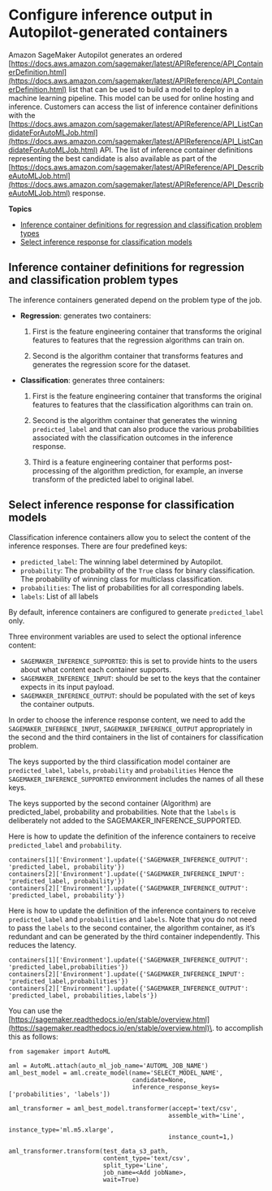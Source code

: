 # Configure inference output in Autopilot\-generated containers<a name="autopilot-automate-model-development-container-output"></a>

Amazon SageMaker Autopilot generates an ordered [https://docs.aws.amazon.com/sagemaker/latest/APIReference/API_ContainerDefinition.html](https://docs.aws.amazon.com/sagemaker/latest/APIReference/API_ContainerDefinition.html) list that can be used to build a model to deploy in a machine learning pipeline\. This model can be used for online hosting and inference\. Customers can access the list of inference container definitions with the [https://docs.aws.amazon.com/sagemaker/latest/APIReference/API_ListCandidateForAutoMLJob.html](https://docs.aws.amazon.com/sagemaker/latest/APIReference/API_ListCandidateForAutoMLJob.html) API\. The list of inference container definitions representing the best candidate is also available as part of the [https://docs.aws.amazon.com/sagemaker/latest/APIReference/API_DescribeAutoMLJob.html](https://docs.aws.amazon.com/sagemaker/latest/APIReference/API_DescribeAutoMLJob.html) response\.

**Topics**
+ [Inference container definitions for regression and classification problem types](#autopilot-problem-type-container-output)
+ [Select inference response for classification models](#autopilot-classification-container-inference-response)

## Inference container definitions for regression and classification problem types<a name="autopilot-problem-type-container-output"></a>

The inference containers generated depend on the problem type of the job\.
+ **Regression**: generates two containers:

  1. First is the feature engineering container that transforms the original features to features that the regression algorithms can train on\.

  1. Second is the algorithm container that transforms features and generates the regression score for the dataset\.
+ **Classification**: generates three containers:

  1. First is the feature engineering container that transforms the original features to features that the classification algorithms can train on\.

  1. Second is the algorithm container that generates the winning `predicted_label` and that can also produce the various probabilities associated with the classification outcomes in the inference response\.

  1. Third is a feature engineering container that performs post\-processing of the algorithm prediction, for example, an inverse transform of the predicted label to original label\.

## Select inference response for classification models<a name="autopilot-classification-container-inference-response"></a>

Classification inference containers allow you to select the content of the inference responses\. There are four predefined keys:
+ `predicted_label`: The winning label determined by Autopilot\.
+ `probability`: The probability of the `True` class for binary classification\. The probability of winning class for multiclass classification\.
+ `probabilities`: The list of probabilities for all corresponding labels\.
+ `labels`: List of all labels

By default, inference containers are configured to generate `predicted_label` only\.

Three environment variables are used to select the optional inference content:
+ `SAGEMAKER_INFERENCE_SUPPORTED`: this is set to provide hints to the users about what content each container supports\.
+ `SAGEMAKER_INFERENCE_INPUT`: should be set to the keys that the container expects in its input payload\.
+ `SAGEMAKER_INFERENCE_OUTPUT`: should be populated with the set of keys the container outputs\.

In order to choose the inference response content, we need to add the `SAGEMAKER_INFERENCE_INPUT`, `SAGEMAKER_INFERENCE_OUTPUT` appropriately in the second and the third containers in the list of containers for classification problem\.

The keys supported by the third classification model container are `predicted_label`, `labels`, `probability` and `probabilities` Hence the `SAGEMAKER_INFERENCE_SUPPORTED` environment includes the names of all these keys\.

The keys supported by the second container \(Algorithm\) are predicted\_label, probability and probabilities\. Note that the `labels` is deliberately not added to the SAGEMAKER\_INFERENCE\_SUPPORTED\. 

Here is how to update the definition of the inference containers to receive `predicted_label` and `probability`\. 

```
containers[1]['Environment'].update({'SAGEMAKER_INFERENCE_OUTPUT': 'predicted_label, probability'})
containers[2]['Environment'].update({'SAGEMAKER_INFERENCE_INPUT': 'predicted_label, probability'})
containers[2]['Environment'].update({'SAGEMAKER_INFERENCE_OUTPUT': 'predicted_label, probability'})
```

Here is how to update the definition of the inference containers to receive `predicted_label` and `probabilities` and `labels`\. Note that you do not need to pass the `labels` to the second container, the algorithm container, as it’s redundant and can be generated by the third container independently\. This reduces the latency\.

```
containers[1]['Environment'].update({'SAGEMAKER_INFERENCE_OUTPUT': 'predicted_label,probabilities'})
containers[2]['Environment'].update({'SAGEMAKER_INFERENCE_INPUT': 'predicted_label,probabilities'})
containers[2]['Environment'].update({'SAGEMAKER_INFERENCE_OUTPUT': 'predicted_label, probabilities,labels'})
```

You can use the [https://sagemaker.readthedocs.io/en/stable/overview.html](https://sagemaker.readthedocs.io/en/stable/overview.html)\. to accomplish this as follows:

```
from sagemaker import AutoML

aml = AutoML.attach(auto_ml_job_name='AUTOML_JOB_NAME')
aml_best_model = aml.create_model(name='SELECT_MODEL_NAME',
                                  candidate=None,
                                  inference_response_keys=['probabilities', 'labels'])

aml_transformer = aml_best_model.transformer(accept='text/csv',
                                            assemble_with='Line',
                                            instance_type='ml.m5.xlarge',
                                            instance_count=1,)

aml_transformer.transform(test_data_s3_path,
                          content_type='text/csv',
                          split_type='Line',
                          job_name=<Add jobName>,
                          wait=True)
```